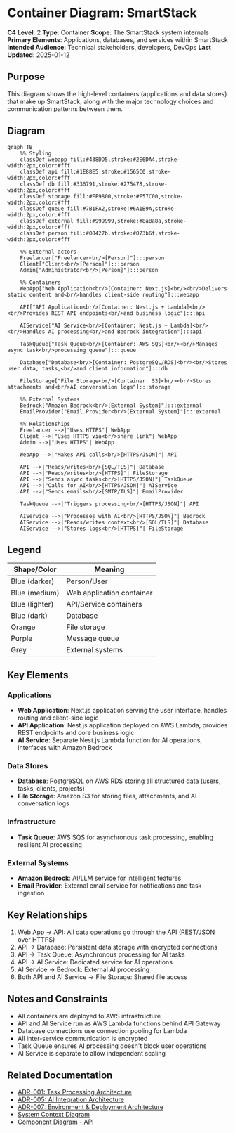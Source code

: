 # Container Diagram: SmartStack

**C4 Level**: 2
**Type**: Container
**Scope**: The SmartStack system internals
**Primary Elements**: Applications, databases, and services within SmartStack
**Intended Audience**: Technical stakeholders, developers, DevOps
**Last Updated**: 2025-01-12

## Purpose

This diagram shows the high-level containers (applications and data stores) that make up SmartStack, along with the major technology choices and communication patterns between them.

## Diagram

```mermaid
graph TB
    %% Styling
    classDef webapp fill:#438DD5,stroke:#2E6DA4,stroke-width:2px,color:#fff
    classDef api fill:#1E88E5,stroke:#1565C0,stroke-width:2px,color:#fff
    classDef db fill:#336791,stroke:#275478,stroke-width:2px,color:#fff
    classDef storage fill:#FF9800,stroke:#F57C00,stroke-width:2px,color:#fff
    classDef queue fill:#7B1FA2,stroke:#6A1B9A,stroke-width:2px,color:#fff
    classDef external fill:#999999,stroke:#8a8a8a,stroke-width:2px,color:#fff
    classDef person fill:#08427b,stroke:#073b6f,stroke-width:2px,color:#fff

    %% External actors
    Freelancer["Freelancer<br/>[Person]"]:::person
    Client["Client<br/>[Person]"]:::person
    Admin["Administrator<br/>[Person]"]:::person

    %% Containers
    WebApp["Web Application<br/>[Container: Next.js]<br/><br/>Delivers static content and<br/>handles client-side routing"]:::webapp

    API["API Application<br/>[Container: Nest.js + Lambda]<br/><br/>Provides REST API endpoints<br/>and business logic"]:::api

    AIService["AI Service<br/>[Container: Nest.js + Lambda]<br/><br/>Handles AI processing<br/>and Bedrock integration"]:::api

    TaskQueue["Task Queue<br/>[Container: AWS SQS]<br/><br/>Manages async task<br/>processing queue"]:::queue

    Database["Database<br/>[Container: PostgreSQL/RDS]<br/><br/>Stores user data, tasks,<br/>and client information"]:::db

    FileStorage["File Storage<br/>[Container: S3]<br/><br/>Stores attachments and<br/>AI conversation logs"]:::storage

    %% External Systems
    Bedrock["Amazon Bedrock<br/>[External System]"]:::external
    EmailProvider["Email Provider<br/>[External System]"]:::external

    %% Relationships
    Freelancer -->|"Uses HTTPS"| WebApp
    Client -->|"Uses HTTPS via<br/>share link"| WebApp
    Admin -->|"Uses HTTPS"| WebApp

    WebApp -->|"Makes API calls<br/>[HTTPS/JSON]"| API

    API -->|"Reads/writes<br/>[SQL/TLS]"| Database
    API -->|"Reads/writes<br/>[HTTPS]"| FileStorage
    API -->|"Sends async tasks<br/>[HTTPS/JSON]"| TaskQueue
    API -->|"Calls for AI<br/>[HTTPS/JSON]"| AIService
    API -->|"Sends emails<br/>[SMTP/TLS]"| EmailProvider

    TaskQueue -->|"Triggers processing<br/>[HTTPS/JSON]"| API

    AIService -->|"Processes with AI<br/>[HTTPS/JSON]"| Bedrock
    AIService -->|"Reads/writes context<br/>[SQL/TLS]"| Database
    AIService -->|"Stores logs<br/>[HTTPS]"| FileStorage
```

## Legend

| Shape/Color    | Meaning                   |
| -------------- | ------------------------- |
| Blue (darker)  | Person/User               |
| Blue (medium)  | Web application container |
| Blue (lighter) | API/Service containers    |
| Blue (dark)    | Database                  |
| Orange         | File storage              |
| Purple         | Message queue             |
| Grey           | External systems          |

## Key Elements

### Applications

- **Web Application**: Next.js application serving the user interface, handles routing and client-side logic
- **API Application**: Nest.js application deployed on AWS Lambda, provides REST endpoints and core business logic
- **AI Service**: Separate Nest.js Lambda function for AI operations, interfaces with Amazon Bedrock

### Data Stores

- **Database**: PostgreSQL on AWS RDS storing all structured data (users, tasks, clients, projects)
- **File Storage**: Amazon S3 for storing files, attachments, and AI conversation logs

### Infrastructure

- **Task Queue**: AWS SQS for asynchronous task processing, enabling resilient AI processing

### External Systems

- **Amazon Bedrock**: AI/LLM service for intelligent features
- **Email Provider**: External email service for notifications and task ingestion

## Key Relationships

1. Web App → API: All data operations go through the API (REST/JSON over HTTPS)
1. API → Database: Persistent data storage with encrypted connections
1. API → Task Queue: Asynchronous processing for AI tasks
1. API → AI Service: Dedicated service for AI operations
1. AI Service → Bedrock: External AI processing
1. Both API and AI Service → File Storage: Shared file access

## Notes and Constraints

- All containers are deployed to AWS infrastructure
- API and AI Service run as AWS Lambda functions behind API Gateway
- Database connections use connection pooling for Lambda
- All inter-service communication is encrypted
- Task Queue ensures AI processing doesn't block user operations
- AI Service is separate to allow independent scaling

## Related Documentation

- [ADR-001: Task Processing Architecture](../ADRs/ADR-001.md)
- [ADR-005: AI Integration Architecture](../ADRs/ADR-005.md)
- [ADR-007: Environment & Deployment Architecture](../ADRs/ADR-007.md)
- [System Context Diagram](c4-system-context.md)
- [Component Diagram - API](c4-api-component-diagram.md)
